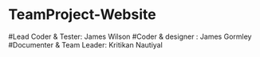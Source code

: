 # TeamProject-Website

#Lead Coder & Tester: James Wilson
#Coder & designer : James Gormley
#Documenter & Team Leader: Kritikan Nautiyal
